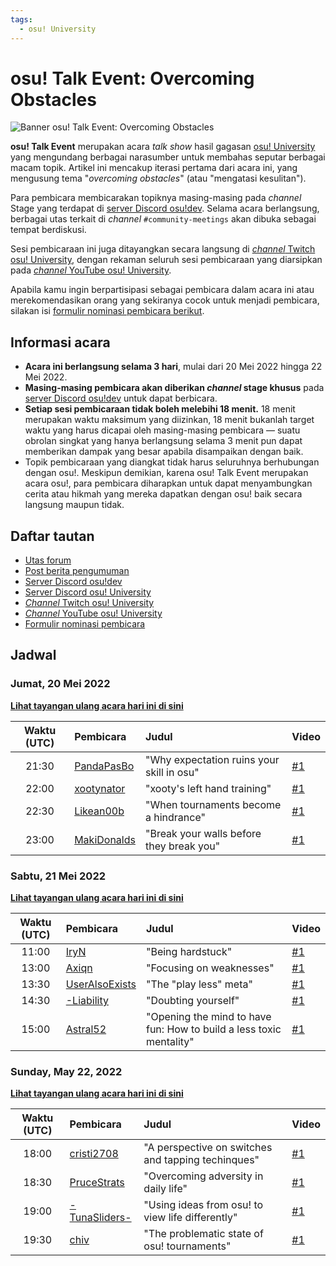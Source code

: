 ```yaml
---
tags:
  - osu! University
---
```


# osu! Talk Event: Overcoming Obstacles

![Banner osu! Talk Event: Overcoming Obstacles](/wiki/shared/news/2022-05-19-osu-talk-event-overcoming-obstacles/ote-newspost-banner.png)

**osu! Talk Event** merupakan acara *talk show* hasil gagasan [osu! University](/wiki/Community/Discord_servers/osu!_University) yang mengundang berbagai narasumber untuk membahas seputar berbagai macam topik. Artikel ini mencakup iterasi pertama dari acara ini, yang mengusung tema "*overcoming obstacles*" (atau "mengatasi kesulitan").

Para pembicara membicarakan topiknya masing-masing pada *channel* Stage yang terdapat di [server Discord osu!dev](/wiki/Community/osu!dev_Discord_server). Selama acara berlangsung, berbagai utas terkait di *channel* `#community-meetings` akan dibuka sebagai tempat berdiskusi.

Sesi pembicaraan ini juga ditayangkan secara langsung di [*channel* Twitch osu! University](https://twitch.tv/osuuniversity), dengan rekaman seluruh sesi pembicaraan yang diarsipkan pada [*channel* YouTube osu! University](https://www.youtube.com/c/osuuniversity).

Apabila kamu ingin berpartisipasi sebagai pembicara dalam acara ini atau merekomendasikan orang yang sekiranya cocok untuk menjadi pembicara, silakan isi [formulir nominasi pembicara berikut](https://forms.gle/HCD6ac8JwURGh8zx8).

## Informasi acara

- **Acara ini berlangsung selama 3 hari**, mulai dari 20 Mei 2022 hingga 22 Mei 2022.
- **Masing-masing pembicara akan diberikan *channel* stage khusus** pada [server Discord osu!dev](https://discord.gg/ppy) untuk dapat berbicara.
- **Setiap sesi pembicaraan tidak boleh melebihi 18 menit.** 18 menit merupakan waktu maksimum yang diizinkan, 18 menit bukanlah target waktu yang harus dicapai oleh masing-masing pembicara — suatu obrolan singkat yang hanya berlangsung selama 3 menit pun dapat memberikan dampak yang besar apabila disampaikan dengan baik.
- Topik pembicaraan yang diangkat tidak harus seluruhnya berhubungan dengan osu!. Meskipun demikian, karena osu! Talk Event merupakan acara osu!, para pembicara diharapkan untuk dapat menyambungkan cerita atau hikmah yang mereka dapatkan dengan osu! baik secara langsung maupun tidak.

## Daftar tautan

- [Utas forum](https://osu.ppy.sh/community/forums/topics/1574152)
- [Post berita pengumuman](https://osu.ppy.sh/home/news/2022-05-19-osu-talk-event-overcoming-obstacles)
- [Server Discord osu!dev](/wiki/Community/osu!dev_Discord_server)
- [Server Discord osu! University](https://discord.gg/QubdHdnBVg)
- [*Channel* Twitch osu! University](https://twitch.tv/osuuniversity)
- [*Channel* YouTube osu! University](https://www.youtube.com/c/osuuniversity)
- [Formulir nominasi pembicara](https://forms.gle/HCD6ac8JwURGh8zx8)

## Jadwal

### Jumat, 20 Mei 2022

**[Lihat tayangan ulang acara hari ini di sini](https://www.youtube.com/watch?v=dXwMiPBiQpk)**

| Waktu (UTC) | Pembicara | Judul | Video |
| :-: | :-- | :-- | :-- |
| 21:30 | [PandaPasBo](https://osu.ppy.sh/users/10262231) | "Why expectation ruins your skill in osu" | [#1](https://www.youtube.com/watch?v=ES-gjqgu0i8) |
| 22:00 | [xootynator](https://osu.ppy.sh/users/3717598) | "xooty's left hand training" | [#1](https://www.youtube.com/watch?v=vkEw7YF_8fA) |
| 22:30 | [Likean00b](https://osu.ppy.sh/users/4860447) | "When tournaments become a hindrance" | [#1](https://www.youtube.com/watch?v=Ll5itEiaZko) |
| 23:00 | [MakiDonalds](https://osu.ppy.sh/users/11610772) | "Break your walls before they break you" | [#1](https://www.youtube.com/watch?v=NU6JRqGrEGg) |

### Sabtu, 21 Mei 2022

**[Lihat tayangan ulang acara hari ini di sini](https://www.youtube.com/watch?v=YLaFZup2mFo)**

| Waktu (UTC) | Pembicara | Judul | Video |
| :-: | :-- | :-- | :-- |
| 11:00 | [IryN](https://osu.ppy.sh/users/17909384) | "Being hardstuck" | [#1](https://www.youtube.com/watch?v=jbKdUhsJKh8) |
| 13:00 | [Axiqn](https://osu.ppy.sh/users/21130016) | "Focusing on weaknesses" | [#1](https://www.youtube.com/watch?v=pGBBxAM7QkU) |
| 13:30 | [UserAlsoExists](https://osu.ppy.sh/users/19036931) | "The "play less" meta" | [#1](https://www.youtube.com/watch?v=qQvVtu19CnM) |
| 14:30 | [-Liability](https://osu.ppy.sh/users/12260184) | "Doubting yourself" | [#1](https://www.youtube.com/watch?v=_dGxynP9HSs) |
| 15:00 | [Astral52](https://osu.ppy.sh/users/11936432) | "Opening the mind to have fun: How to build a less toxic mentality" | [#1](https://www.youtube.com/watch?v=hJUwU8YLUUg) |

### Sunday, May 22, 2022

**[Lihat tayangan ulang acara hari ini di sini](https://www.youtube.com/watch?v=TICCyoj1F1U)**

| Waktu (UTC) | Pembicara | Judul | Video |
| :-: | :-- | :-- | :-- |
| 18:00 | [cristi2708](https://osu.ppy.sh/users/7552300) | "A perspective on switches and tapping techinques" | [#1](https://www.youtube.com/watch?v=_KhDLQJ0-nc) |
| 18:30 | [PruceStrats](https://osu.ppy.sh/users/16518886) | "Overcoming adversity in daily life" | [#1](https://www.youtube.com/watch?v=4iY_Rv0lobU) |
| 19:00 | [-TunaSliders-](https://osu.ppy.sh/users/15420104) | "Using ideas from osu! to view life differently" | [#1](https://www.youtube.com/watch?v=fKXmq-udD-Q) |
| 19:30 | [chiv](https://osu.ppy.sh/users/6701656) | "The problematic state of osu! tournaments" | [#1](https://www.youtube.com/watch?v=g7CtcSctWSI) |
